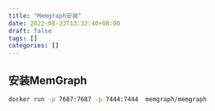 ```yaml
---
title: "Memgraph安装"
date: 2022-08-23T13:32:40+08:00
draft: false
tags: []
categories: []
---
```


## 安装MemGraph

```bash
docker run -p 7687:7687 -p 7444:7444  memgraph/memgraph
```
